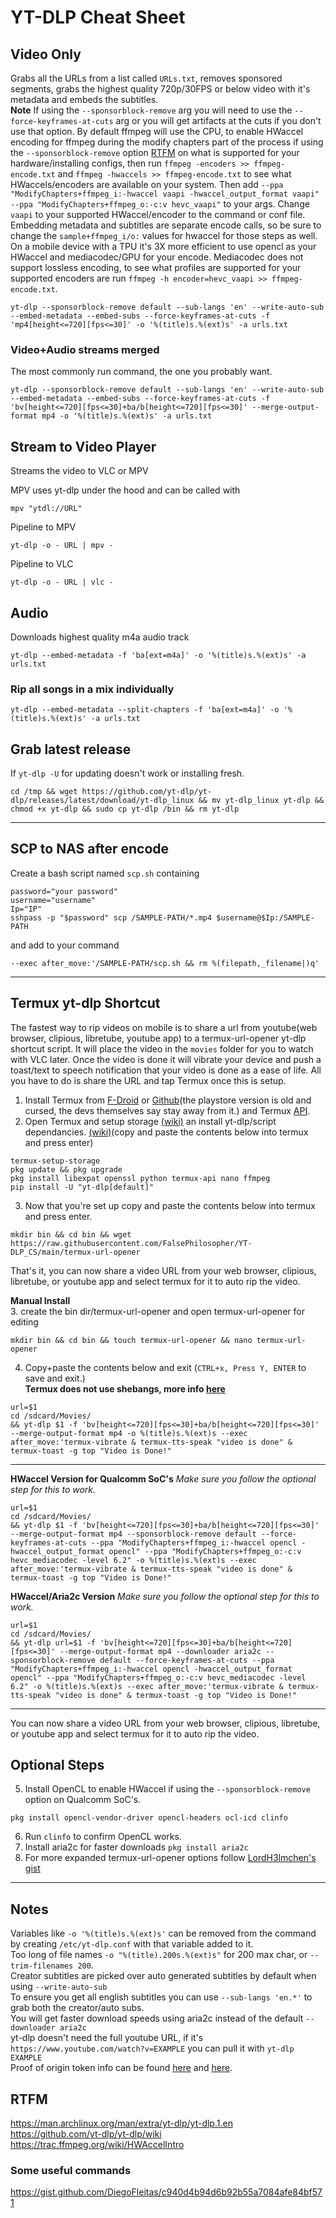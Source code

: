 # YT-DLP Cheat Sheet

## Video Only
Grabs all the URLs from a list called `URLs.txt`, removes sponsored segments, grabs the highest quality 720p/30FPS or below video with it's metadata and embeds the subtitles.  
**Note** If using the `--sponsorblock-remove` arg you will need to use the `--force-keyframes-at-cuts` arg or you will get artifacts at the cuts if you don't use that option. By default ffmpeg will use the CPU, to enable HWaccel encoding for ffmpeg during the modify chapters part of the process if using the `--sponsorblock-remove` option [RTFM](https://trac.ffmpeg.org/wiki/HWAccelIntro) on what is supported for your hardware/installing configs, then run `ffmpeg -encoders >> ffmpeg-encode.txt` and `ffmpeg -hwaccels >> ffmpeg-encode.txt` to see what HWaccels/encoders are available on your system. Then add `--ppa "ModifyChapters+ffmpeg_i:-hwaccel vaapi -hwaccel_output_format vaapi" --ppa "ModifyChapters+ffmpeg_o:-c:v hevc_vaapi"` to your args. Change `vaapi` to your supported HWaccel/encoder to the command or conf file. Embedding metadata and subtitles are separate encode calls, so be sure to change the `sample+ffmpeg_i/o:` values for hwaccel for those steps as well. On a mobile device with a TPU it's 3X more efficient to use opencl as your HWaccel and mediacodec/GPU for your encode. Mediacodec does not support lossless encoding, to see what profiles are supported for your supported encoders are run `ffmpeg -h encoder=hevc_vaapi >> ffmpeg-encode.txt`.  
```
yt-dlp --sponsorblock-remove default --sub-langs 'en' --write-auto-sub --embed-metadata --embed-subs --force-keyframes-at-cuts -f 'mp4[height<=720][fps<=30]' -o '%(title)s.%(ext)s' -a urls.txt
```
### Video+Audio streams merged
The most commonly run command, the one you probably want.
```
yt-dlp --sponsorblock-remove default --sub-langs 'en' --write-auto-sub --embed-metadata --embed-subs --force-keyframes-at-cuts -f 'bv[height<=720][fps<=30]+ba/b[height<=720][fps<=30]' --merge-output-format mp4 -o '%(title)s.%(ext)s' -a urls.txt
```
## Stream to Video Player
Streams the video to VLC or MPV

MPV uses yt-dlp under the hood and can be called with
```
mpv "ytdl://URL"
```
Pipeline to MPV
```
yt-dlp -o - URL | mpv -
```
Pipeline to VLC
```
yt-dlp -o - URL | vlc -
```
## Audio
Downloads highest quality m4a audio track
```
yt-dlp --embed-metadata -f 'ba[ext=m4a]' -o '%(title)s.%(ext)s' -a urls.txt
```
### Rip all songs in a mix individually  
```
yt-dlp --embed-metadata --split-chapters -f 'ba[ext=m4a]' -o '%(title)s.%(ext)s' -a urls.txt
```
## Grab latest release
If `yt-dlp -U` for updating doesn't work or installing fresh.
```
cd /tmp && wget https://github.com/yt-dlp/yt-dlp/releases/latest/download/yt-dlp_linux && mv yt-dlp_linux yt-dlp && chmod +x yt-dlp && sudo cp yt-dlp /bin && rm yt-dlp
```

---

## SCP to NAS after encode
Create a bash script named `scp.sh` containing  
```
password="your password"
username="username"
Ip="IP"
sshpass -p "$password" scp /SAMPLE-PATH/*.mp4 $username@$Ip:/SAMPLE-PATH
```
and add to your command 
```
--exec after_move:'/SAMPLE-PATH/scp.sh && rm %(filepath,_filename|)q'
```

---

## Termux yt-dlp Shortcut
The fastest way to rip videos on mobile is to share a url from youtube(web browser, clipious, libretube, youtube app) to a termux-url-opener yt-dlp shortcut script. It will place the video in the `movies` folder for you to watch with VLC later. Once the video is done it will vibrate your device and push a toast/text to speech notification that your video is done as a ease of life. All you have to do is share the URL and tap Termux once this is setup.

1. Install Termux from [F-Droid](https://f-droid.org/en/packages/com.termux/) or [Github](https://github.com/termux/termux-app/releases/latest)(the playstore version is old and cursed, the devs themselves say stay away from it.) and Termux [API](https://f-droid.org/en/packages/com.termux.api/).
2. Open Termux and setup storage [(wiki)](https://wiki.termux.com/wiki/Termux-setup-storage) an install yt-dlp/script dependancies. [(wiki)](https://github.com/yt-dlp/yt-dlp/wiki/Installation#android)(copy and paste the contents below into termux and press enter)
```
termux-setup-storage
pkg update && pkg upgrade
pkg install libexpat openssl python termux-api nano ffmpeg
pip install -U "yt-dlp[default]"
```
3. Now that you're set up copy and paste the contents below into termux and press enter.
```
mkdir bin && cd bin && wget https://raw.githubusercontent.com/FalsePhilosopher/YT-DLP_CS/main/termux-url-opener
```
That's it, you can now share a video URL from your web browser, clipious, libretube, or youtube app and select termux for it to auto rip the video.

**Manual Install**  
3. create the bin dir/termux-url-opener and open termux-url-opener for editing
```
mkdir bin && cd bin && touch termux-url-opener && nano termux-url-opener
```
4. Copy+paste the contents below and exit (`CTRL+x, Press Y, ENTER` to save and exit.)  
**Termux does not use shebangs, more info [here](https://wiki.termux.com/wiki/Differences_from_Linux)**  
```
url=$1
cd /sdcard/Movies/
&& yt-dlp $1 -f 'bv[height<=720][fps<=30]+ba/b[height<=720][fps<=30]' --merge-output-format mp4 -o %(title)s.%(ext)s --exec after_move:'termux-vibrate & termux-tts-speak "video is done" & termux-toast -g top "Video is Done!"
```

---

**HWaccel Version for Qualcomm SoC's** *Make sure you follow the optional step for this to work.*
```
url=$1
cd /sdcard/Movies/
&& yt-dlp $1 -f 'bv[height<=720][fps<=30]+ba/b[height<=720][fps<=30]' --merge-output-format mp4 --sponsorblock-remove default --force-keyframes-at-cuts --ppa "ModifyChapters+ffmpeg_i:-hwaccel opencl -hwaccel_output_format opencl" --ppa "ModifyChapters+ffmpeg_o:-c:v hevc_mediacodec -level 6.2" -o %(title)s.%(ext)s --exec after_move:'termux-vibrate & termux-tts-speak "video is done" & termux-toast -g top "Video is Done!"
```
**HWaccel/Aria2c Version** *Make sure you follow the optional step for this to work.*
```
url=$1
cd /sdcard/Movies/
&& yt-dlp url=$1 -f 'bv[height<=720][fps<=30]+ba/b[height<=720][fps<=30]' --merge-output-format mp4 --downloader aria2c --sponsorblock-remove default --force-keyframes-at-cuts --ppa "ModifyChapters+ffmpeg_i:-hwaccel opencl -hwaccel_output_format opencl" --ppa "ModifyChapters+ffmpeg_o:-c:v hevc_mediacodec -level 6.2" -o %(title)s.%(ext)s --exec after_move:'termux-vibrate & termux-tts-speak "video is done" & termux-toast -g top "Video is Done!"
```

---

You can now share a video URL from your web browser, clipious, libretube, or youtube app and select termux for it to auto rip the video.  
## Optional Steps
5. Install OpenCL to enable HWaccel if using the `--sponsorblock-remove` option on Qualcomm SoC's.
```
pkg install opencl-vendor-driver opencl-headers ocl-icd clinfo
```
6. Run `clinfo` to confirm OpenCL works.
7. Install aria2c for faster downloads `pkg install aria2c`
8. For more expanded termux-url-opener options follow [LordH3lmchen's gist](https://gist.github.com/LordH3lmchen/dc35e8df3dc41d126683f18fe44ebe17)

---

## Notes
Variables like `-o '%(title)s.%(ext)s'` can be removed from the command by creating `/etc/yt-dlp.conf` with that variable added to it.  
Too long of file names `-o "%(title).200s.%(ext)s"` for 200 max char, or `--trim-filenames 200`.  
Creator subtitles are picked over auto generated subtitles by default when using `--write-auto-sub`  
To ensure you get all english subtitles you can use `--sub-langs 'en.*'` to grab both the creator/auto subs.  
You will get faster download speeds using aria2c instead of the default `--downloader aria2c`  
yt-dlp doesn't need the full youtube URL, if it's `https://www.youtube.com/watch?v=EXAMPLE` you can pull it with `yt-dlp EXAMPLE`  
Proof of origin token info can be found [here](https://github.com/yt-dlp/yt-dlp/pull/10648) and [here](https://github.com/yt-dlp/yt-dlp-wiki/pull/40/files).

## RTFM  
https://man.archlinux.org/man/extra/yt-dlp/yt-dlp.1.en  
https://github.com/yt-dlp/yt-dlp/wiki  
https://trac.ffmpeg.org/wiki/HWAccelIntro  
### Some useful commands  
https://gist.github.com/DiegoFleitas/c940d4b94d6b92b55a7084afe84bf571
